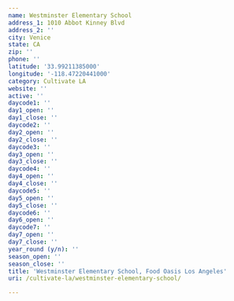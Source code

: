 ```yaml
---
name: Westminster Elementary School
address_1: 1010 Abbot Kinney Blvd
address_2: ''
city: Venice
state: CA
zip: ''
phone: ''
latitude: '33.99211385000'
longitude: '-118.47220441000'
category: Cultivate LA
website: ''
active: ''
daycode1: ''
day1_open: ''
day1_close: ''
daycode2: ''
day2_open: ''
day2_close: ''
daycode3: ''
day3_open: ''
day3_close: ''
daycode4: ''
day4_open: ''
day4_close: ''
daycode5: ''
day5_open: ''
day5_close: ''
daycode6: ''
day6_open: ''
daycode7: ''
day7_open: ''
day7_close: ''
year_round (y/n): ''
season_open: ''
season_close: ''
title: 'Westminster Elementary School, Food Oasis Los Angeles'
uri: /cultivate-la/westminster-elementary-school/

---
```

